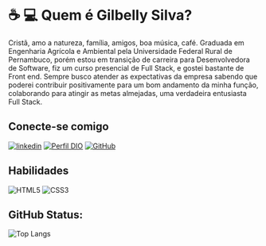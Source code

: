 # :coffee: :computer: Quem é Gilbelly Silva?

Cristã, amo a natureza, família, amigos, boa música, café. Graduada em Engenharia Agrícola e Ambiental pela Universidade Federal Rural de Pernambuco, porém estou em transição de carreira para Desenvolvedora de Software, fiz um curso presencial de Full Stack, e gostei bastante de Front end. Sempre busco atender as expectativas da empresa sabendo que poderei contribuir positivamente para um bom andamento da minha função, colaborando para atingir as metas almejadas, uma verdadeira entusiasta Full Stack.

## Conecte-se comigo
[![linkedin](https://img.shields.io/badge/linkedin-0A66C2?style=for-the-badge&logo=linkedin&logoColor=white)](https://www.linkedin.com/in/gilbelly-silva/)
[![Perfil DIO](https://img.shields.io/badge/-Meu%20Perfil%20na%20DIO-30A3DC?style=for-the-badge)](https://www.dio.me/users/gilbellykaren)
[![GitHub](https://img.shields.io/badge/-GitHub-0D1117?style=for-the-badge&logo=github&labelColor=0D1117)](https://github.com/Gilbelly-Silva)

## Habilidades

![HTML5](https://img.shields.io/badge/HTML5-000?style=for-the-badge&logo=html5)
![CSS3](https://img.shields.io/badge/CSS3-000?style=for-the-badge&logo=css3&logoColor=264CE4)



## GitHub Status:
![Top Langs](https://github-readme-stats-git-masterrstaa-rickstaa.vercel.app/api/top-langs/?username=Gilbelly-Silva&bg_color=&border_color=#&title_color=E94D5F&text_color=#)


